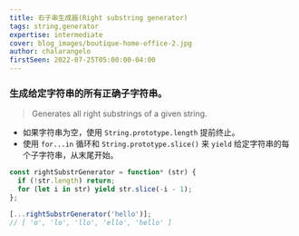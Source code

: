 ```yaml
---
title: 右子串生成器(Right substring generator)
tags: string,generator
expertise: intermediate
cover: blog_images/boutique-home-office-2.jpg
author: chalarangelo
firstSeen: 2022-07-25T05:00:00-04:00
---
```


### 生成给定字符串的所有正确子字符串。
> Generates all right substrings of a given string.

- 如果字符串为空，使用 `String.prototype.length` 提前终止。
- 使用 `for...in` 循环和 `String.prototype.slice()` 来 `yield` 给定字符串的每个子字符串，从末尾开始。

```js
const rightSubstrGenerator = function* (str) {
  if (!str.length) return;
  for (let i in str) yield str.slice(-i - 1);
};
```

```js
[...rightSubstrGenerator('hello')];
// [ 'o', 'lo', 'llo', 'ello', 'hello' ]
```
